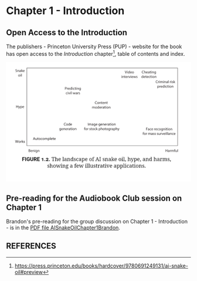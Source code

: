 # Chapter 1 - Introduction

## Open Access to the Introduction

The publishers - Princeton University Press (PUP) - website for the book has open access to the _Introduction_ chapter[^AISnakeOilIntroduction], table of contents and index. 

![The landscape of AI snake oil, hype and harms, showing a few illustrative applications.](../images/Figure1_2.png)

## Pre-reading for the Audiobook Club session on Chapter 1

Brandon's pre-reading for the group discussion on Chapter 1 - Introduction - is in the [PDF file AISnakeOilChapter1Brandon](AISnakeOilChapter1Brandon.pdf).

## REFERENCES

[^AISnakeOilIntroduction]:	
	https://press.princeton.edu/books/hardcover/9780691249131/ai-snake-oil#preview
	
[^YourFaceBelongsToUs]:
    Hill K. _Your Face Belongs to Us: A Secretive Startup's Quest to End Privacy as We Know It_. New York: Random House; 2023.
	
	

